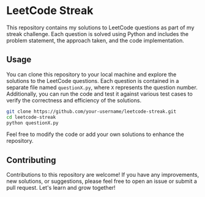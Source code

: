 # LeetCode Streak
This repository contains my solutions to LeetCode questions as part of my streak challenge. Each question is solved using Python and includes the problem statement, the approach taken, and the code implementation.

## Usage

You can clone this repository to your local machine and explore the solutions to the LeetCode questions. Each question is contained in a separate file named `questionX.py`, where `X` represents the question number. Additionally, you can run the code and test it against various test cases to verify the correctness and efficiency of the solutions.

```bash
git clone https://github.com/your-username/leetcode-streak.git
cd leetcode-streak
python questionX.py
```
Feel free to modify the code or add your own solutions to enhance the repository.

## Contributing

Contributions to this repository are welcome! If you have any improvements, new solutions, or suggestions, please feel free to open an issue or submit a pull request. Let's learn and grow together!